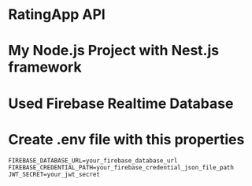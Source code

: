 # RatingApp API

# My Node.js Project with Nest.js framework

# Used Firebase Realtime Database

# Create .env file with this properties

```env
FIREBASE_DATABASE_URL=your_firebase_database_url
FIREBASE_CREDENTIAL_PATH=your_firebase_credential_json_file_path
JWT_SECRET=your_jwt_secret


```
